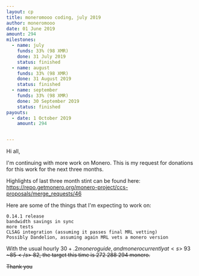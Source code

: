 ```yaml
---
layout: cp
title: moneromooo coding, july 2019
author: moneromooo
date: 01 June 2019
amount: 294
milestones:
  - name: july
    funds: 33% (98 XMR)
    done: 31 July 2019
    status: finished
  - name: august
    funds: 33% (98 XMR)
    done: 31 August 2019
    status: finished
  - name: september
    funds: 33% (98 XMR)
    done: 30 September 2019
    status: finished
payouts:
  - date: 1 October 2019
    amount: 294


---
```


Hi all,

I'm continuing with more work on Monero. This is my request for donations for this work for the next three months.

Highlights of last three month stint can be found here:
https://repo.getmonero.org/monero-project/ccs-proposals/merge_requests/46

Here are some of the things that I'm expecting to work on:

    0.14.1 release
    bandwidth savings in sync
    more tests
    CLSAG integration (assuming it passes final MRL vetting)
    Possibly Dandelion, assuming again MRL vets a monero version

With the usual hourly $30 + .2 monero guide, and monero currently at <s>~$93</s> <s>~$85</s> ~$82, the target this time is <s>272</s> <s>288</s> 294 monero.

Thank you
